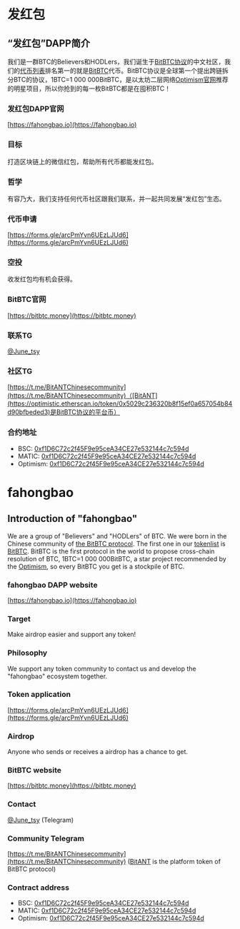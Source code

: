 # 发红包

## “发红包”DAPP简介
我们是一群BTC的Believers和HODLers，我们诞生于[BitBTC协议](https://bitbtc.money/docs/BitBTC-Whitepaper.pdf)的中文社区，我们的[代币列表](https://fahongbao.io/tokenlist.json)排名第一的就是[BitBTC](https://optimistic.etherscan.io/token/0xc98b98d17435aa00830c87ea02474c5007e1f272)代币。BitBTC协议是全球第一个提出跨链拆分BTC的协议，1BTC=1 000 000BitBTC，是以太坊二层网络[Optimism官网](https://www.optimism.io/apps/defi)推荐的明星项目，所以你抢到的每一枚BitBTC都是在囤积BTC！

### 发红包DAPP官网
[https://fahongbao.io](https://fahongbao.io)

### 目标
打造区块链上的微信红包，帮助所有代币都能发红包。

### 哲学
有容乃大，我们支持任何代币社区跟我们联系，并一起共同发展“发红包”生态。

### 代币申请
[https://forms.gle/arcPmYvn6UEzLJUd6](https://forms.gle/arcPmYvn6UEzLJUd6)

### 空投
收发红包均有机会获得。

### BitBTC官网
[https://bitbtc.money](https://bitbtc.money)

### 联系TG
[@June_tsy](https://t.me/June_tsy)

### 社区TG
[https://t.me/BitANTChinesecommunity](https://t.me/BitANTChinesecommunity)（[BitANT](https://optimistic.etherscan.io/token/0x5029c236320b8f15ef0a657054b84d90bfbeded3)是BitBTC协议的平台币）

### 合约地址
- BSC: [0xf1D6C72c2f45F9e95ceA34CE27e532144c7c594d](https://www.bscscan.com/address/0xf1D6C72c2f45F9e95ceA34CE27e532144c7c594d)
- MATIC: [0xf1D6C72c2f45F9e95ceA34CE27e532144c7c594d](https://polygonscan.com/address/0xf1D6C72c2f45F9e95ceA34CE27e532144c7c594d)
- Optimism: [0xf1D6C72c2f45F9e95ceA34CE27e532144c7c594d](https://optimistic.etherscan.io/address/0xf1D6C72c2f45F9e95ceA34CE27e532144c7c594d)

# fahongbao

## Introduction of "fahongbao"
We are a group of "Believers" and "HODLers" of BTC. We were born in the Chinese community of [the BitBTC protocol](https://bitbtc.money/docs/BitBTC-Whitepaper.pdf). The first one in our [tokenlist](https://fahongbao.io/tokenlist.json) is [BitBTC](https://optimistic.etherscan.io/token/0xc98b98d17435aa00830c87ea02474c5007e1f272). BitBTC is the first protocol in the world to propose cross-chain resolution of BTC, 1BTC=1 000 000BitBTC, a star project recommended by the [Optimism](https://www.optimism.io/apps/defi), so every BitBTC you get is a stockpile of BTC.

### fahongbao DAPP website
[https://fahongbao.io](https://fahongbao.io)

### Target
Make airdrop easier and support any token!

### Philosophy
We support any token community to contact us and develop the "fahongbao" ecosystem together.

### Token application
[https://forms.gle/arcPmYvn6UEzLJUd6](https://forms.gle/arcPmYvn6UEzLJUd6)

### Airdrop
Anyone who sends or receives a airdrop has a chance to get.

### BitBTC website
[https://bitbtc.money](https://bitbtc.money)

### Contact
[@June_tsy](https://t.me/June_tsy) (Telegram)

### Community Telegram
[https://t.me/BitANTChinesecommunity](https://t.me/BitANTChinesecommunity) ([BitANT](https://optimistic.etherscan.io/token/0x5029c236320b8f15ef0a657054b84d90bfbeded3) is the platform token of BitBTC protocol)</p>

### Contract address
- BSC: [0xf1D6C72c2f45F9e95ceA34CE27e532144c7c594d](https://www.bscscan.com/address/0xf1D6C72c2f45F9e95ceA34CE27e532144c7c594d)
- MATIC: [0xf1D6C72c2f45F9e95ceA34CE27e532144c7c594d](https://polygonscan.com/address/0xf1D6C72c2f45F9e95ceA34CE27e532144c7c594d)
- Optimism: [0xf1D6C72c2f45F9e95ceA34CE27e532144c7c594d](https://optimistic.etherscan.io/address/0xf1D6C72c2f45F9e95ceA34CE27e532144c7c594d)